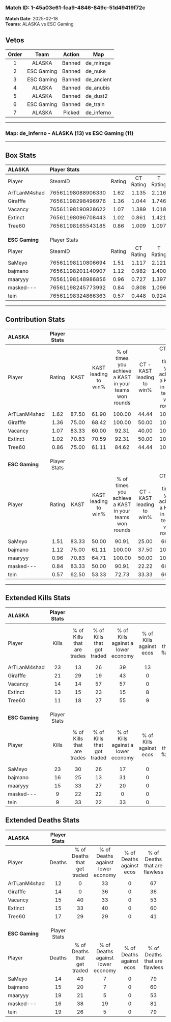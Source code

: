 ### Match ID: 1-45a03e61-fca9-4846-849c-51d49419f72c  
**Match Date**: 2025-02-18  
**Teams**: ALASKA vs ESC Gaming  

## Vetos  

| Order | Team | Action | Map |
| :---: | :--: | :----: | --- |
| 1 | ALASKA | Banned | de_mirage |
| 2 | ESC Gaming | Banned | de_nuke |
| 3 | ESC Gaming | Banned | de_ancient |
| 4 | ALASKA | Banned | de_anubis |
| 5 | ALASKA | Banned | de_dust2 |
| 6 | ESC Gaming | Banned | de_train |
| 7 | ALASKA | Picked | de_inferno |

---  

### **Map**: de_inferno - ALASKA (13) vs ESC Gaming (11)  
---  

## Box Stats  

| **ALASKA**     | Player Stats      |        |           |          |       |      |       |         |        |      |     |
| :- | :- | :-: | :-: | :-: | :-: | :-: | :-: | :-: | :-: | :-: | :-: |
| Player         | SteamID           | Rating | CT Rating | T Rating | KAST  | ADR  | Kills | Assists | Deaths | K/D  | HS% |
| ArTLanM4shad   | 76561198088906330 |  1.62  |   1.135   |  2.116   | 87.50 | 98.6 |  23   |   10    |   12   | 1.92 | 39  |
| Girafffe       | 76561198298496976 |  1.36  |   1.044   |  1.746   | 75.00 | 91.7 |  21   |    4    |   14   | 1.50 | 57  |
| Vacancy        | 76561198190928622 |  1.07  |   1.389   |  1.018   | 83.33 | 66.0 |  14   |    4    |   15   | 0.93 | 28  |
| Extinct        | 76561198096708443 |  1.02  |   0.861   |  1.421   | 70.83 | 83.0 |  13   |   10    |   15   | 0.87 | 61  |
| Tree60         | 76561198165543185 |  0.86  |   1.009   |  1.097   | 75.00 | 64.9 |  11   |    7    |   17   | 0.65 | 63  |
|                |                   |        |           |          |       |      |       |         |        |      |     |
|                |                   |        |           |          |       |      |       |         |        |      |     |
|                |                   |        |           |          |       |      |       |         |        |      |     |
| **ESC Gaming** | Player Stats      |        |           |          |       |      |       |         |        |      |     |
| Player         | SteamID           | Rating | CT Rating | T Rating | KAST  | ADR  | Kills | Assists | Deaths | K/D  | HS% |
| SaMeyo         | 76561198110806694 |  1.51  |   1.117   |  2.121   | 83.33 | 95.0 |  23   |    4    |   14   | 1.64 | 30  |
| bajmano        | 76561198201140907 |  1.12  |   0.982   |  1.400   | 75.00 | 80.8 |  16   |    3    |   15   | 1.07 | 43  |
| maaryyy        | 76561198148986856 |  0.96  |   0.727   |  1.397   | 70.83 | 74.3 |  15   |    7    |   19   | 0.79 | 53  |
| masked---      | 76561198245773992 |  0.84  |   0.808   |  1.096   | 83.33 | 50.8 |   9   |    9    |   16   | 0.56 | 77  |
| tein           | 76561198324866363 |  0.57  |   0.448   |  0.924   | 62.50 | 43.3 |   9   |    4    |   19   | 0.47 | 55  |
---  

## Contribution Stats  

| **ALASKA**     | Player Stats |       |                      |                                                        |                           |                                                             |                          |                                                            |
| :- | :-: | :-: | :-: | :-: | :-: | :-: | :-: | :-: |
| Player         |    Rating    | KAST  | KAST leading to win% | % of times you achieve a KAST in your teams won rounds | CT - KAST leading to win% | CT - % of times you achieve a KAST in your teams won rounds | T - KAST leading to win% | T - % of times you achieve a KAST in your teams won rounds |
| ArTLanM4shad   |     1.62     | 87.50 |        61.90         |                         100.00                         |           44.44           |                           100.00                            |          75.00           |                           100.00                           |
| Girafffe       |     1.36     | 75.00 |        68.42         |                         100.00                         |           50.00           |                           100.00                            |          81.82           |                           100.00                           |
| Vacancy        |     1.07     | 83.33 |        60.00         |                         92.31                          |           40.00           |                           100.00                            |          80.00           |                           88.89                            |
| Extinct        |     1.02     | 70.83 |        70.59         |                         92.31                          |           50.00           |                           100.00                            |          88.89           |                           88.89                            |
| Tree60         |     0.86     | 75.00 |        61.11         |                         84.62                          |           44.44           |                           100.00                            |          77.78           |                           77.78                            |
|                |              |       |                      |                                                        |                           |                                                             |                          |                                                            |
|                |              |       |                      |                                                        |                           |                                                             |                          |                                                            |
|                |              |       |                      |                                                        |                           |                                                             |                          |                                                            |
| **ESC Gaming** | Player Stats |       |                      |                                                        |                           |                                                             |                          |                                                            |
| Player         |    Rating    | KAST  | KAST leading to win% | % of times you achieve a KAST in your teams won rounds | CT - KAST leading to win% | CT - % of times you achieve a KAST in your teams won rounds | T - KAST leading to win% | T - % of times you achieve a KAST in your teams won rounds |
| SaMeyo         |     1.51     | 83.33 |        50.00         |                         90.91                          |           25.00           |                            66.67                            |          66.67           |                           100.00                           |
| bajmano        |     1.12     | 75.00 |        61.11         |                         100.00                         |           37.50           |                           100.00                            |          80.00           |                           100.00                           |
| maaryyy        |     0.96     | 70.83 |        64.71         |                         100.00                         |           50.00           |                           100.00                            |          72.73           |                           100.00                           |
| masked---      |     0.84     | 83.33 |        50.00         |                         90.91                          |           22.22           |                            66.67                            |          72.73           |                           100.00                           |
| tein           |     0.57     | 62.50 |        53.33         |                         72.73                          |           33.33           |                            66.67                            |          66.67           |                           75.00                            |
---  

## Extended Kills Stats  

| **ALASKA**     | Player Stats |                            |                            |                                    |                         |                              |                                 |                                       |                    |           |
| :- | :-: | :-: | :-: | :-: | :-: | :-: | :-: | :-: | :-: | :-: |
| Player         |    Kills     | % of Kills that are trades | % of Kills that got traded | % of Kills against a lower economy | % of Kills against ecos | % of Kills that are flawless | % of Kills that are close duels | % of Kills that are assisted by flash | Pistol Round Kills | AWP Kills |
| ArTLanM4shad   |      23      |             13             |             26             |                 39                 |           13            |              70              |                0                |                   0                   |         7          |     2     |
| Girafffe       |      21      |             29             |             19             |                 43                 |            0            |              52              |                0                |                  19                   |         0          |     3     |
| Vacancy        |      14      |             14             |             57             |                 57                 |            0            |              71              |                7                |                   7                   |         0          |     1     |
| Extinct        |      13      |             15             |             23             |                 15                 |            8            |              62              |                8                |                   8                   |         0          |     3     |
| Tree60         |      11      |             18             |             27             |                 55                 |            9            |             109              |                0                |                   0                   |         0          |     1     |
|                |              |                            |                            |                                    |                         |                              |                                 |                                       |                    |           |
|                |              |                            |                            |                                    |                         |                              |                                 |                                       |                    |           |
|                |              |                            |                            |                                    |                         |                              |                                 |                                       |                    |           |
| **ESC Gaming** | Player Stats |                            |                            |                                    |                         |                              |                                 |                                       |                    |           |
| Player         |    Kills     | % of Kills that are trades | % of Kills that got traded | % of Kills against a lower economy | % of Kills against ecos | % of Kills that are flawless | % of Kills that are close duels | % of Kills that are assisted by flash | Pistol Round Kills | AWP Kills |
| SaMeyo         |      23      |             30             |             26             |                 17                 |            0            |              52              |                9                |                   4                   |         15         |     0     |
| bajmano        |      16      |             25             |             13             |                 31                 |            0            |              63              |               13                |                   0                   |         0          |     1     |
| maaryyy        |      15      |             33             |             27             |                 20                 |            0            |              40              |               27                |                   0                   |         0          |     0     |
| masked---      |      9       |             22             |             22             |                 0                  |            0            |              44              |               11                |                  11                   |         0          |     0     |
| tein           |      9       |             33             |             22             |                 33                 |            0            |              44              |               11                |                   0                   |         0          |     1     |
## Extended Deaths Stats  

| **ALASKA**     | Player Stats |                             |                                   |                          |                               |                            |                           |               |
| :- | :-: | :-: | :-: | :-: | :-: | :-: | :-: | :-: |
| Player         |    Deaths    | % of Deaths that get traded | % of Deaths against lower economy | % of Deaths against ecos | % of Deaths that are flawless | % of Deaths that are close | % of Deaths while blinded | Deaths to AWP |
| ArTLanM4shad   |      12      |              0              |                33                 |            0             |              67               |             8              |             0             |       2       |
| Girafffe       |      14      |              0              |                36                 |            0             |              36               |             7              |             0             |       6       |
| Vacancy        |      15      |             40              |                33                 |            0             |              53               |             20             |             0             |       3       |
| Extinct        |      15      |             33              |                40                 |            0             |              60               |             20             |             0             |       3       |
| Tree60         |      17      |             29              |                29                 |            0             |              41               |             12             |            12             |       1       |
|                |              |                             |                                   |                          |                               |                            |                           |               |
|                |              |                             |                                   |                          |                               |                            |                           |               |
|                |              |                             |                                   |                          |                               |                            |                           |               |
| **ESC Gaming** | Player Stats |                             |                                   |                          |                               |                            |                           |               |
| Player         |    Deaths    | % of Deaths that get traded | % of Deaths against lower economy | % of Deaths against ecos | % of Deaths that are flawless | % of Deaths that are close | % of Deaths while blinded | Deaths to AWP |
| SaMeyo         |      14      |             43              |                 7                 |            0             |              79               |             7              |            14             |       2       |
| bajmano        |      15      |             20              |                 7                 |            0             |              60               |             0              |             7             |       0       |
| maaryyy        |      19      |             21              |                 5                 |            0             |              53               |             5              |            11             |       2       |
| masked---      |      16      |             38              |                19                 |            0             |              81               |             0              |             6             |       1       |
| tein           |      19      |             26              |                 5                 |            0             |              79               |             0              |             0             |       2       |
